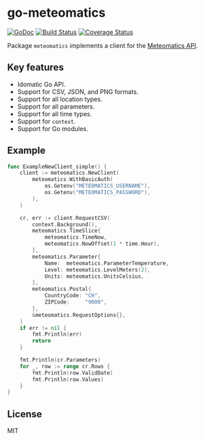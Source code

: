 # go-meteomatics

[![GoDoc](https://godoc.org/github.com/twpayne/go-meteomatics?status.svg)](https://godoc.org/github.com/twpayne/go-meteomatics)
[![Build Status](https://travis-ci.org/twpayne/go-meteomatics.svg?branch=master)](https://travis-ci.org/twpayne/go-meteomatics)
[![Coverage Status](https://coveralls.io/repos/github/twpayne/go-meteomatics/badge.svg)](https://coveralls.io/github/twpayne/go-meteomatics)

Package `meteomatics` implements a client for the [Meteomatics
API](https://www.meteomatics.com/en/api/overview/).

## Key features

* Idomatic Go API.
* Support for CSV, JSON, and PNG formats.
* Support for all location types.
* Support for all parameters.
* Support for all time types.
* Support for `context`.
* Support for Go modules.

## Example

```go
func ExampleNewClient_simple() {
	client := meteomatics.NewClient(
		meteomatics.WithBasicAuth(
			os.Getenv("METEOMATICS_USERNAME"),
			os.Getenv("METEOMATICS_PASSWORD"),
		),
	)

	cr, err := client.RequestCSV(
		context.Background(),
		meteomatics.TimeSlice{
			meteomatics.TimeNow,
			meteomatics.NowOffset(1 * time.Hour),
		},
		meteomatics.Parameter{
			Name:  meteomatics.ParameterTemperature,
			Level: meteomatics.LevelMeters(2),
			Units: meteomatics.UnitsCelsius,
		},
		meteomatics.Postal{
			CountryCode: "CH",
			ZIPCode:     "9000",
		},
		&meteomatics.RequestOptions{},
	)
	if err != nil {
		fmt.Println(err)
		return
	}

	fmt.Println(cr.Parameters)
	for _, row := range cr.Rows {
		fmt.Println(row.ValidDate)
		fmt.Println(row.Values)
	}
}
```

## License

MIT
